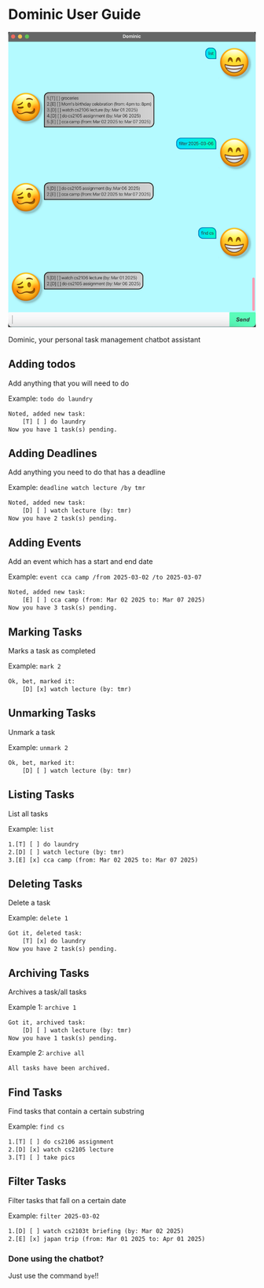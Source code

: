 # Dominic User Guide

![Screenshot of using Dominic](./Ui.png)

Dominic, your personal task management chatbot assistant

## Adding todos

Add anything that you will need to do

Example: `todo do laundry`
```
Noted, added new task:
    [T] [ ] do laundry
Now you have 1 task(s) pending.
```

## Adding Deadlines

Add anything you need to do that has a deadline

Example: `deadline watch lecture /by tmr`
```
Noted, added new task:
    [D] [ ] watch lecture (by: tmr)
Now you have 2 task(s) pending.
```

## Adding Events

Add an event which has a start and end date

Example: `event cca camp /from 2025-03-02 /to 2025-03-07`
```
Noted, added new task:
    [E] [ ] cca camp (from: Mar 02 2025 to: Mar 07 2025)
Now you have 3 task(s) pending.
```

## Marking Tasks

Marks a task as completed

Example: `mark 2`
```
Ok, bet, marked it:
    [D] [x] watch lecture (by: tmr)
```

## Unmarking Tasks

Unmark a task

Example: `unmark 2`
```
Ok, bet, marked it:
    [D] [ ] watch lecture (by: tmr)
```

## Listing Tasks

List all tasks

Example: `list`
```
1.[T] [ ] do laundry
2.[D] [ ] watch lecture (by: tmr)
3.[E] [x] cca camp (from: Mar 02 2025 to: Mar 07 2025)
```

## Deleting Tasks

Delete a task

Example: `delete 1`
```
Got it, deleted task:
    [T] [x] do laundry
Now you have 2 task(s) pending.
```

## Archiving Tasks

Archives a task/all tasks

Example 1: `archive 1`
```
Got it, archived task:
    [D] [ ] watch lecture (by: tmr)
Now you have 1 task(s) pending.
```

Example 2: `archive all`
```
All tasks have been archived.
```

## Find Tasks

Find tasks that contain a certain substring

Example: `find cs`
```
1.[T] [ ] do cs2106 assignment
2.[D] [x] watch cs2105 lecture
3.[T] [ ] take pics
```

## Filter Tasks

Filter tasks that fall on a certain date

Example: `filter 2025-03-02`
```
1.[D] [ ] watch cs2103t briefing (by: Mar 02 2025)
2.[E] [x] japan trip (from: Mar 01 2025 to: Apr 01 2025)
```

### Done using the chatbot?
Just use the command `bye`!!